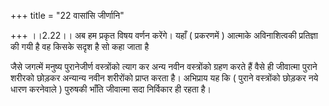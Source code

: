 +++
title = "22 वासांसि जीर्णानि"

+++
।।2.22।। अब हम प्रकृत विषय वर्णन करेंगे। यहाँ ( प्रकरणमें ) आत्माके
अविनाशित्वकी प्रतिज्ञा की गयी है वह किसके सदृश है सो कहा जाता है  
  
जैसे जगत्में मनुष्य पुरानेजीर्ण वस्त्रोंको त्याग कर अन्य नवीन वस्त्रोंको
ग्रहण करते हैं वैसे ही जीवात्मा पुराने शरीरको छोड़कर अन्यान्य नवीन
शरीरोंको प्राप्त करता है। अभिप्राय यह कि ( पुराने वस्त्रोंको छोड़कर नये
धारण करनेवाले ) पुरुषकी भाँति जीवात्मा सदा निर्विकार ही रहता है।  
